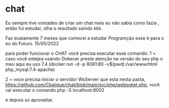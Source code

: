 # chat
Eu sempre tive vontades de criar um chat mais eu não sabia como fazia , então fui estudar, olha o resultado saindo kkk.

Faz exatamente 7 meses que comecei a estudar Programção esse é  para o eu do Futuro. 15/05/2022

para poder funcionar o CHAT você  precisa executar esse  comando.
1 = caso você estejea  usando Dokecer preste atenção na versão do seu php o meu aqui eu uso 7.4 
(docker run -d -p 8081:80 -v$(pwd):/var/www/html php_mysql:7.4-apache)  

2 = voce  precisa iniciar o servidor WsServer que esta nesta pasta, https://github.com/Ckaiique/chat/blob/main/src/php/websoket.php,
você  vai executar o comando php -S localhost:8002

e depois  so aproveitar.
